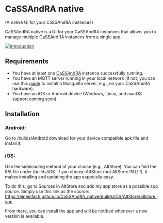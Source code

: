 # CaSSAndRA native

(A native UI for your CaSSAndRA instances)

CaSSAndRA native is a UI for your CaSSAndRA instances that allows you to manage multiple CaSSAndRA instances from a single app.

[![introduction](https://img.youtube.com/vi/hRQSuVfvbvE/0.jpg)](https://www.youtube.com/watch?v=hRQSuVfvbvE)

## Requirements
- You have at least one  [CaSSAndRA](https://github.com/EinEinfach/CaSSAndRA) instance successfully running.
- You have an MQTT server running in your local network (if not, you can use this [guide](https://medium.com/gravio-edge-iot-platform/how-to-set-up-a-mosquitto-mqtt-broker-securely-using-client-certificates-82b2aaaef9c8) to install a Mosquitto server, e.g., on your CaSSAndRA hardware).
- You have an iOS or Android device (Windows, Linux, and macOS support coming soon).

## Installation
### Android:

Go to /builds/Android download for your device compatible apk file and install it.

### iOS:

Use the sideloading method of your choice (e.g., AltStore). You can find the IPA file under /builds/iOS. If you choose AltStore (not AltStore PAL!!!), it makes installing and updating the app especially easy.

To do this, go to Sources in AltStore and add my app store as a possible app source. Simply use this link as the source:
https://eineinfach.github.io/CaSSAndRA_native/builds/iOS/AltStore/altstore.json

From there, you can install the app and will be notified whenever a new version is available.
